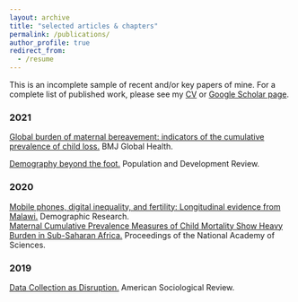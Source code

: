 ```yaml
---
layout: archive
title: "selected articles & chapters"
permalink: /publications/
author_profile: true
redirect_from:
  - /resume
---
```

This is an incomplete sample of recent and/or key papers of mine. For a complete list of published work, please see my [CV](/cv/) or [Google Scholar page](https://scholar.google.com/citations?user=iM-9fg4AAAAJ&hl=en).


### 2021
[Global burden of maternal bereavement: indicators of the cumulative prevalence of child loss.](https://gh.bmj.com/content/6/4/e004837.abstract) BMJ Global Health.

[Demography beyond the foot.](https://bit.ly/3vjfMtD) Population and Development Review.

### 2020
[Mobile phones, digital inequality, and fertility: Longitudinal evidence from Malawi.](https://www.demographic-research.org/volumes/vol42/37/default.htm) Demographic Research.
<br>
[Maternal Cumulative Prevalence Measures of Child Mortality Show Heavy Burden in Sub-Saharan Africa.](https://doi.org/10.1073/pnas.1907343117) Proceedings of the National Academy of Sciences. 

### 2019
[Data Collection as Disruption.](https://journals.sagepub.com/doi/abs/10.1177/0003122419859574?journalCode=asra) American Sociological Review.


